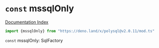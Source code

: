 # `const` mssqlOnly

[Documentation Index](../README.md)

```ts
import {mssqlOnly} from "https://deno.land/x/polysql@v2.0.11/mod.ts"
```

`const` mssqlOnly: SqlFactory

